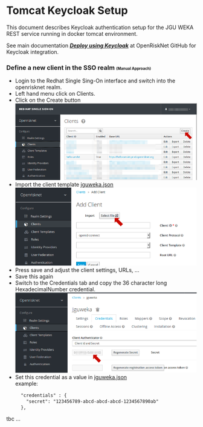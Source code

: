 # Tomcat Keycloak Setup
This document describes Keycloak authentication setup for the JGU WEKA REST service running in docker tomcat environment.

See main documentation  ***[Deploy using Keycloak](https://github.com/OpenRiskNet/example-java-servlet/tree/master/openshift/keycloak)*** at OpenRiskNet GitHub for Keycloak integration.



### Define a new client in the SSO realm <span style="font-size:0.6em">(Manual Approach)</span>

* Login to the Redhat Single Sing-On interface and switch into the openrisknet realm. 
* Left hand menu click on Clients. 
* Click on the Create button  
 ![Click on the Create button](./pics/createclient1.png)
* Import the client template [jguweka.json](../openshift/keycloak/jguweka.json)
 ![Import the client template](./pics/importclient.png)
* Press save and adjust the client settings, URLs, ...
* Save this again
* Switch to the Credentials tab and copy the 36 character long HexadecimalNumber credential.
  ![Copy Creadential](./pics/copycredential.png)
* Set this credential as a value in [jguweka.json](../openshift/keycloak/keycloak.json)   
  example:  
  ```
    "credentials" : {
      "secret": "123456789-abcd-abcd-abcd-1234567890ab"
    },
  ``` 
 
tbc ...